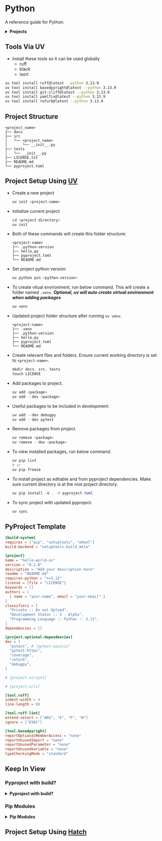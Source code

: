 # Python

A reference guide for Python.

<details>

  <summary><strong>Projects</strong></summary>

| Num | Name                            | Branch                        | Summary                                                                                                                  | Status |
| --: | :------------------------------ | :---------------------------- | :----------------------------------------------------------------------------------------------------------------------- | :----- |
|   0 | Hello World UV                  | 0000-hello-world-uv           |                                                                                                                          | WIP    |
|   1 | OpenCV Video Splitter           | 0001-openv-video-splitter     | Use OpenCV to read video data, detect common patterns between each sections, and split the video into multiple sections. | WIP    |
|   2 | Selenium Tutorial Parser        | 0002-selenium-tutorial-parser | Use selenium to parse tutorial page.                                                                                     | Idea   |
|   3 | Gitlab REST API                 | 0003-gitlab-rest-api          | Use gitlab rest api to beautify information (issues, milestones, etc ...)                                                | WIP    |
|   4 | Debugger Adapter Protocol (DAP) | 0004-DAP                      | Learn how to utilize the Debugger Adapter Protocol (DAP)                                                                 | WIP    |
|   5 | Text To Speech To Bin           | 0005-text-to-speech-to-bin    | Use text to speech to convert text to binary data.                                                                       | WIP    |
|   6 | Pytest Learn                    |                               |                                                                                                                          |        |
|   7 | Excel                           | 0007-excel                    |                                                                                                                          | WIP    |

</details>

## Tools Via UV

- Install these tools so it can be used globally
  - ruff
  - black
  - isort

```bash
uv tool install ruff@latest --python 3.13.9
uv tool install basedpyright@latest --python 3.13.9
uv tool install git-cliff@latest --python 3.13.9
uv tool install yamlfix@latest --python 3.13.9
uv tool install refurb@latest --python 3.13.9
```

## Project Structure

```
<project_name>
├── docs
├── src
│   └── <project_name>
│       └── __init__.py
├── tests
│   └── __init__.py
├── LICENSE.txt
├── README.md
└── pyproject.toml
```

## Project Setup Using [UV](https://github.com/astral-sh/uv)

- Create a new project

  ```powershell
  uv init <project-name>
  ```

- Initialize current project

  ```powershell
  cd <project directory>
  uv init
  ```

- Both of these commands will create this folder structure:

  ```
  <project-name>
  ├── .python-version
  ├── hello.py
  ├── pyproject.toml
  └── README.md
  ```

- Set project python version:

  ```powershell
  uv python pin <python-version>
  ```

- To create vitual environment, run below command. This will create a folder named `.venv`. **_Optional, uv will auto create virtual environment when adding packages_**

  ```powershell
  uv venv
  ```

- Updated project folder structure after running `uv venv`.

  ```
  <project-name>
  ├── .venv
  ├── .python-version
  ├── hello.py
  ├── pyproject.toml
  └── README.md
  ```

- Create relevant files and folders. Ensure current working directory is set to `<project-name>`.

  ```powershell
  mkdir docs, src, tests
  touch LICENSE
  ```

- Add packages to project.

  ```powershell
  uv add <package>
  uv add --dev <package>
  ```

- Useful packages to be included in development:

  ```powershell
  uv add --dev debugpy
  uv add --dev pytest
  ```

- Remove packages from project.

  ```powershell
  uv remove <package>
  uv remove --dev <package>
  ```

- To view installed packages, run below command.

  ```powershell
  uv pip list
  # or
  uv pip freeze
  ```

- To install project as editable and from pyproject dependencies. Make sure current directory is at the root project directory.

  ```powershell
  uv pip install -e . -r pyproject.toml
  ```

- To sync project with updated pyproject.

  ```powershell
  uv sync
  ```

## PyProject Template

```toml
[build-system]
requires = ["pip", "setuptools", "wheel"]
build-backend = "setuptools.build_meta"

[project]
name = "hello-world-uv"
version = "0.1.0"
description = "Add your description here"
readme = "README.md"
requires-python = ">=3.13"
license = {file = "LICENSE"}
keywords = []
authors = [
  { name = "your-name", email = "your-email" }
]
classifiers = [
  "Private :: Do not Upload",
  "Development Status :: 3 - Alpha",
  "Programming Language :: Python :: 3.13",
]
dependencies = []

[project.optional-dependencies]
dev = [
  "pytest", # "pytest-asyncio"
  "pytest-httpx",
  "coverage",
  "refurb",
  "debugpy",
]

# [project.scripts]

# [project.urls]

[tool.ruff]
indent-width = 4
line-length = 88

[tool.ruff.lint]
extend-select = ["ARG", "E", "F", "W"]
ignore = ["E501"]

[tool.basedpyright]
reportOptionalMemberAccess = "none"
reportUnusedImport = "none"
reportUnusedParameter = "none"
reportUnusedVariable = "none"
typeCheckingMode = "standard"
```

## Keep In View

### Pyproject with build?

<details>

  <summary><strong>Pyproject with build?</strong></summary>

  ```toml
  [build-system]
  requires = ["pip", "setuptools", "wheel"]
  build-backend = "setuptools.build_meta"

  [project]
  name = "hello-world-uv"
  version = "0.1.0"
  description = "Add your description here"
  readme = "README.md"
  requires-python = ">=3.13"
  license = {file = "LICENSE"}
  keywords = []
  authors = [
    { name = "your-name", email = "your-email" }
  ]
  classifiers = [
    "Private :: Do not Upload",
    "Development Status :: 3 - Alpha",
    "Programming Language :: Python :: 3.13",
  ]
  dependencies = []

  [project.optional-dependencies]
  dev = [
    "pytest", # "pytest-asyncio"
    "pytest-httpx",
    "coverage",
    "refurb",
    "debugpy",
  ]

  # [project.scripts]

  # [project.urls]

  [tool.ruff]
  indent-width = 4
  line-length = 88

  [tool.ruff.lint]
  extend-select = ["ARG", "E", "F", "W"]
  ignore = ["E501"]

  [tool.basedpyright]
  reportOptionalMemberAccess = "none"
  reportUnusedImport = "none"
  reportUnusedParameter = "none"
  reportUnusedVariable = "none"
  typeCheckingMode = "standard"
```
  
</details>

### Pip Modules

<details>

  <summary><strong>Pip Modules</strong></summary>
  - Update `pip`, `setuptools` and `wheel` to the latest versions:

  ```powershell
  python -m pip install --upgrade pip setuptools wheel
  ```

</details>

## Project Setup Using [Hatch](https://github.com/pypa/hatch)
